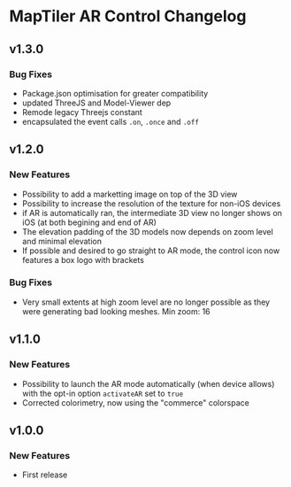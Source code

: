 # MapTiler AR Control Changelog

## v1.3.0
### Bug Fixes
- Package.json optimisation for greater compatibility
- updated ThreeJS and Model-Viewer dep
- Remode legacy Threejs constant
- encapsulated the event calls `.on`, `.once` and `.off`


## v1.2.0
### New Features
- Possibility to add a marketting image on top of the 3D view
- Possibility to increase the resolution of the texture for non-iOS devices
- if AR is automatically ran, the intermediate 3D view no longer shows on iOS (at both begining and end of AR)
- The elevation padding of the 3D models now depends on zoom level and minimal elevation
- If possible and desired to go straight to AR mode, the control icon now features a box logo with brackets

### Bug Fixes
- Very small extents at high zoom level are no longer possible as they were generating bad looking meshes. Min zoom: 16

## v1.1.0
### New Features
- Possibility to launch the AR mode automatically (when device allows) with the opt-in option `activateAR` set to `true`
- Corrected colorimetry, now using the "commerce" colorspace

## v1.0.0
### New Features
- First release
